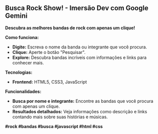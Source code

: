 ## Busca Rock Show! - Imersão Dev com Google Gemini

**Descubra as melhores bandas de rock com apenas um clique!**

**Como funciona:**

* **Digite:** Escreva o nome da banda ou integrante que você procura.
* **Clique:** Aperte o botão "Pesquisar".
* **Explore:** Descubra bandas incríveis com informações e links para conhecer mais.

**Tecnologias:**

* **Frontend:** HTML5, CSS3, JavaScript

**Funcionalidades:**

* **Busca por nome e integrante:** Encontre as bandas que você procura com apenas um clique.
* **Resultados detalhados:** Veja informações como descrição e links contando mais sobre suas histórias e músicas.



**#rock #bandas #busca #javascript #html #css**
